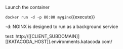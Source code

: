 Launch the container

`docker run -d -p 80:80 myginx`{{execute}}

-d: NGINX is designed to run as a background service

test: http://[[CLIENT_SUBDOMAIN]][[KATACODA_HOST]].environments.katacoda.com/
